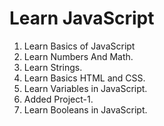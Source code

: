 # Learn JavaScript

1. Learn Basics of JavaScript
2. Learn Numbers And Math.
3. Learn Strings.
4. Learn Basics HTML and CSS.
5. Learn Variables in JavaScript.
6. Added Project-1.
7. Learn Booleans in JavaScript.

